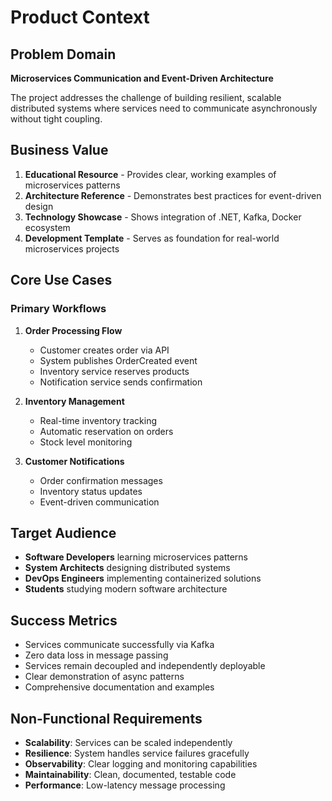 # Product Context

## Problem Domain
**Microservices Communication and Event-Driven Architecture**

The project addresses the challenge of building resilient, scalable distributed systems where services need to communicate asynchronously without tight coupling.

## Business Value
1. **Educational Resource** - Provides clear, working examples of microservices patterns
2. **Architecture Reference** - Demonstrates best practices for event-driven design
3. **Technology Showcase** - Shows integration of .NET, Kafka, Docker ecosystem
4. **Development Template** - Serves as foundation for real-world microservices projects

## Core Use Cases

### Primary Workflows
1. **Order Processing Flow**
   - Customer creates order via API
   - System publishes OrderCreated event
   - Inventory service reserves products
   - Notification service sends confirmation

2. **Inventory Management**
   - Real-time inventory tracking
   - Automatic reservation on orders
   - Stock level monitoring

3. **Customer Notifications**
   - Order confirmation messages
   - Inventory status updates
   - Event-driven communication

## Target Audience
- **Software Developers** learning microservices patterns
- **System Architects** designing distributed systems
- **DevOps Engineers** implementing containerized solutions
- **Students** studying modern software architecture

## Success Metrics
- Services communicate successfully via Kafka
- Zero data loss in message passing
- Services remain decoupled and independently deployable
- Clear demonstration of async patterns
- Comprehensive documentation and examples

## Non-Functional Requirements
- **Scalability**: Services can be scaled independently
- **Resilience**: System handles service failures gracefully
- **Observability**: Clear logging and monitoring capabilities
- **Maintainability**: Clean, documented, testable code
- **Performance**: Low-latency message processing
